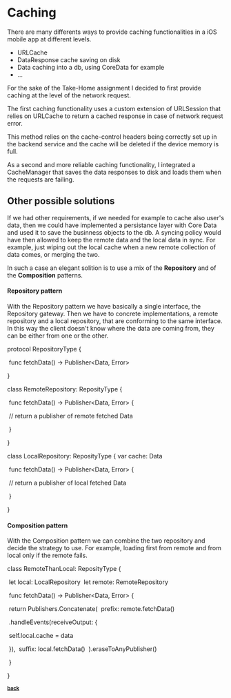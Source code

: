 # Caching

There are many differents ways to provide caching functionalities in a iOS mobile app at different levels.

- URLCache
- DataResponse cache saving on disk
- Data caching into a db, using CoreData for example
- ...

For the sake of the Take-Home assignment I decided to first provide caching at the level of the network request. 

The first caching functionality uses a custom extension of URLSession that relies on URLCache to return a cached response in case of network request error.

This method relies on the cache-control headers being correctly set up in the backend service and the cache will be deleted if the device memory is full.

As a second and more reliable caching functionality, I integrated a CacheManager that saves the data responses to disk and loads them when the requests are failing.



## Other possible solutions

If we had other requirements, if we needed for example to cache also user's data, then we could have implemented a persistance layer with Core Data and used it to save the businness objects to the db. A syncing policy would have then allowed to keep the remote data and the local data in sync. For example, just wiping out the local cache when a new remote collection of data comes, or merging the two.

In such a case an elegant solition is to use a mix of the **Repository** and of the **Composition** patterns.

#### Repository pattern

With the Repository pattern we have basically a single interface, the Repository gateway. Then we have to concrete implementations, a remote repository and a local repository, that are conforming to the same interface. In this way the client doesn't know where the data are coming from, they can be either from one or the other.

protocol RepositoryType {

​	func fetchData() -> Publisher<Data, Error>

}

class RemoteRepository: ReposityType {

​	func fetchData() -> Publisher<Data, Error> {

​			// return a publisher of remote fetched Data

​	}

}

class LocalRepository: ReposityType {
	var cache: Data

​	func fetchData() -> Publisher<Data, Error> {

​			// return a publisher of local fetched Data

​	}

}

#### Composition pattern

With the Composition pattern we can combine the two repository and decide the strategy to use. For example, loading first from remote and from local only if the remote fails.

class RemoteThanLocal: ReposityType {

​	let local: LocalRepository
​	let remote: RemoteRepository

​	func fetchData() -> Publisher<Data, Error> {

​			return Publishers.Concatenate(
​					prefix: remote.fetchData()

​							.handleEvents(receiveOutput: {

​								self.local.cache = data

​							}),
​					suffix: local.fetchData()
​			).eraseToAnyPublisher()

​	}

}





<sub>[**back**](https://github.com/CS-Development/KrakenDemo)</sub>


